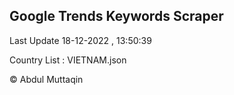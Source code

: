 

## Google Trends Keywords Scraper 
 
Last Update 18-12-2022 , 13:50:39

Country List :
VIETNAM.json



© Abdul Muttaqin 
